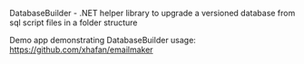 DatabaseBuilder - .NET helper library to upgrade a versioned database from sql script files in a folder structure

Demo app demonstrating DatabaseBuilder usage: https://github.com/xhafan/emailmaker